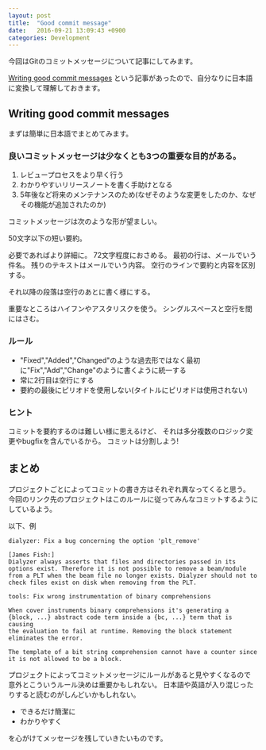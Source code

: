 ```yaml
---
layout: post
title:  "Good commit message"
date:   2016-09-21 13:09:43 +0900
categories: Development
---
```


今回はGitのコミットメッセージについて記事にしてみます。

[Writing good commit messages](https://github.com/erlang/otp/wiki/Writing-good-commit-messages)
という記事があったので、自分なりに日本語に変換して理解しておきます。

## Writing good commit messages

まずは簡単に日本語でまとめてみます。


### 良いコミットメッセージは少なくとも3つの重要な目的がある。

1. レビュープロセスをより早く行う
2. わかりやすいリリースノートを書く手助けとなる
3. 5年後など将来のメンテナンスのため(なぜそのような変更をしたのか、なぜその機能が追加されたのか)

コミットメッセージは次のような形が望ましい。

50文字以下の短い要約。

必要であればより詳細に。
72文字程度におさめる。
最初の行は、メールでいう件名。
残りのテキストはメールでいう内容。
空行のラインで要約と内容を区別する。

それ以降の段落は空行のあとに書く様にする。

重要なところはハイフンやアスタリスクを使う。
シングルスペースと空行を間にはさむ。

### ルール

- "Fixed","Added","Changed"のような過去形ではなく最初に"Fix","Add","Change"のように書くように統一する
- 常に2行目は空行にする
- 要約の最後にピリオドを使用しない(タイトルにピリオドは使用されない)

### ヒント

コミットを要約するのは難しい様に思えるけど、
それは多分複数のロジック変更やbugfixを含んでいるから。
コミットは分割しよう!

## まとめ

プロジェクトごとによってコミットの書き方はそれぞれ異なってくると思う。
今回のリンク先のプロジェクトはこのルールに従ってみんなコミットするようにしているよう。

以下、例


```
dialyzer: Fix a bug concerning the option 'plt_remove'

[James Fish:]
Dialyzer always asserts that files and directories passed in its
options exist. Therefore it is not possible to remove a beam/module
from a PLT when the beam file no longer exists. Dialyzer should not to
check files exist on disk when removing from the PLT.
```

```
tools: Fix wrong instrumentation of binary comprehensions

When cover instruments binary comprehensions it's generating a
{block, ...} abstract code term inside a {bc, ...} term that is causing
the evaluation to fail at runtime. Removing the block statement
eliminates the error.

The template of a bit string comprehension cannot have a counter since
it is not allowed to be a block.
```

プロジェクトによってコミットメッセージにルールがあると見やすくなるので
意外とこういうルール決めは重要かもしれない。
日本語や英語が入り混じったりすると読むのがしんどいかもしれない。


- できるだけ簡潔に
- わかりやすく


を心がけてメッセージを残していきたいものです。

